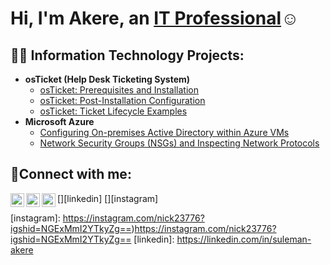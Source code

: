 <h1>Hi, I'm Akere, an <a href="https://linkedin.com/in/suleman-akere">IT Professional</a>☺</h1>

<h2>👨‍💻 Information Technology Projects:</h2>

- <b>osTicket (Help Desk Ticketing System)</b>
  - [osTicket: Prerequisites and Installation](https://github.com/Akeresuleman/osticket-prereqs)
  - [osTicket: Post-Installation Configuration](https://github.com/Akeresuleman/post-install-config)
  - [osTicket: Ticket Lifecycle Examples](https://github.com/Akeresuleman/ticket-lifecycle)
- <b>Microsoft Azure</b>
  - [Configuring On-premises Active Directory within Azure VMs](https://github.com/Akeresuleman/configure-ad)
  - [Network Security Groups (NSGs) and Inspecting Network Protocols](https://github.com/Akeresuleman/azure-network-protocols)

<h2>🤳Connect with me:</h2>

[<img align="left" alt="Josh | Twitter" width="22px" src="https://cdn.jsdelivr.net/npm/simple-icons@v3/icons/twitter.svg" />][twitter]
[<img align="left" alt="https://www.linkedin.com/in/suleman-akere-mumencha-181934264/ | LinkedIn" width="22px" src="https://cdn.jsdelivr.net/npm/simple-icons@v3/icons/linkedin.svg" />][linkedin]
[<img align="left" alt="Josh | Instagram" width="22px" src="https://cdn.jsdelivr.net/npm/simple-icons@v3/icons/instagram.svg" />][instagram]

[twitter]: https://twitter.com/akere_nick?s=21&t=iL12z-vyrygC4j8la7bQ9A
[instagram]: https://instagram.com/nick23776?igshid=NGExMmI2YTkyZg==)https://instagram.com/nick23776?igshid=NGExMmI2YTkyZg==
[linkedin]: https://linkedin.com/in/suleman-akere
